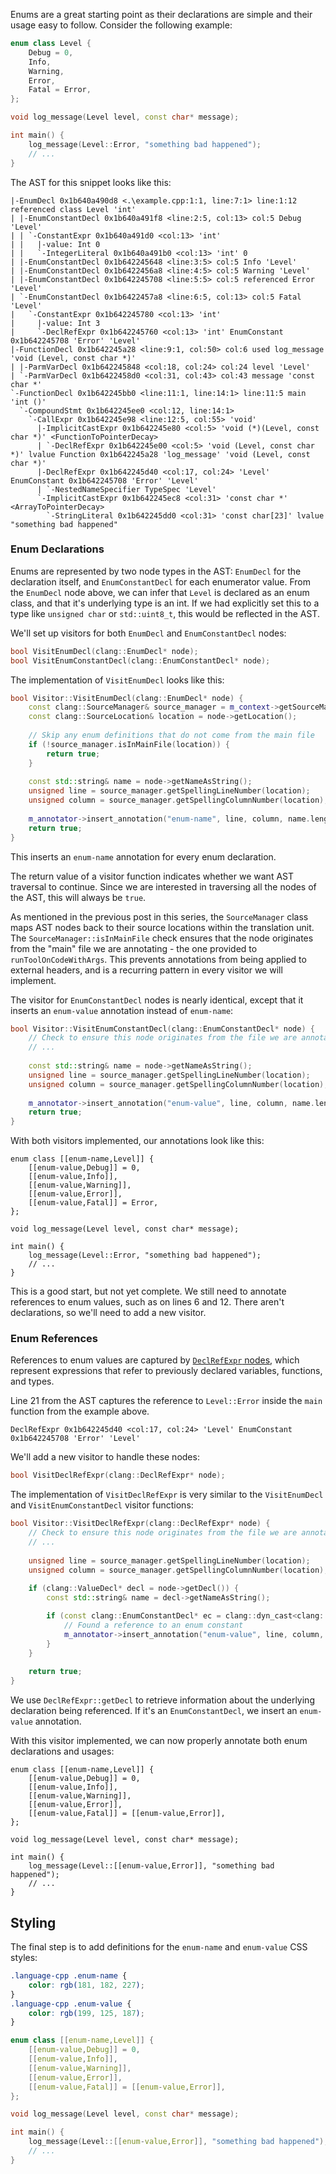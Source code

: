 
Enums are a great starting point as their declarations are simple and their usage easy to follow.
Consider the following example:
```cpp line-numbers:{enabled}
enum class Level {
    Debug = 0,
    Info,
    Warning,
    Error,
    Fatal = Error,
};

void log_message(Level level, const char* message);

int main() {
    log_message(Level::Error, "something bad happened");
    // ...
}
```
The AST for this snippet looks like this:
```text
|-EnumDecl 0x1b640a490d8 <.\example.cpp:1:1, line:7:1> line:1:12 referenced class Level 'int'
| |-EnumConstantDecl 0x1b640a491f8 <line:2:5, col:13> col:5 Debug 'Level'
| | `-ConstantExpr 0x1b640a491d0 <col:13> 'int'
| |   |-value: Int 0
| |   `-IntegerLiteral 0x1b640a491b0 <col:13> 'int' 0
| |-EnumConstantDecl 0x1b642245648 <line:3:5> col:5 Info 'Level'
| |-EnumConstantDecl 0x1b6422456a8 <line:4:5> col:5 Warning 'Level'
| |-EnumConstantDecl 0x1b642245708 <line:5:5> col:5 referenced Error 'Level'
| `-EnumConstantDecl 0x1b6422457a8 <line:6:5, col:13> col:5 Fatal 'Level'
|   `-ConstantExpr 0x1b642245780 <col:13> 'int'
|     |-value: Int 3
|     `-DeclRefExpr 0x1b642245760 <col:13> 'int' EnumConstant 0x1b642245708 'Error' 'Level'
|-FunctionDecl 0x1b642245a28 <line:9:1, col:50> col:6 used log_message 'void (Level, const char *)'
| |-ParmVarDecl 0x1b642245848 <col:18, col:24> col:24 level 'Level'
| `-ParmVarDecl 0x1b6422458d0 <col:31, col:43> col:43 message 'const char *'
`-FunctionDecl 0x1b642245bb0 <line:11:1, line:14:1> line:11:5 main 'int ()'
  `-CompoundStmt 0x1b642245ee0 <col:12, line:14:1>
    `-CallExpr 0x1b642245e98 <line:12:5, col:55> 'void'
      |-ImplicitCastExpr 0x1b642245e80 <col:5> 'void (*)(Level, const char *)' <FunctionToPointerDecay>
      | `-DeclRefExpr 0x1b642245e00 <col:5> 'void (Level, const char *)' lvalue Function 0x1b642245a28 'log_message' 'void (Level, const char *)'
      |-DeclRefExpr 0x1b642245d40 <col:17, col:24> 'Level' EnumConstant 0x1b642245708 'Error' 'Level'
      | `-NestedNameSpecifier TypeSpec 'Level'
      `-ImplicitCastExpr 0x1b642245ec8 <col:31> 'const char *' <ArrayToPointerDecay>
        `-StringLiteral 0x1b642245dd0 <col:31> 'const char[23]' lvalue "something bad happened"
```

### Enum Declarations

Enums are represented by two node types in the AST: `EnumDecl` for the declaration itself, and `EnumConstantDecl` for each enumerator value.
From the `EnumDecl` node above, we can infer that `Level` is declared as an enum class, and that it's underlying type is an int.
If we had explicitly set this to a type like `unsigned char` or `std::uint8_t`, this would be reflected in the AST.

We'll set up visitors for both `EnumDecl` and `EnumConstantDecl` nodes:
```cpp line-numbers:{enabled} title:{visitor.hpp}
bool VisitEnumDecl(clang::EnumDecl* node);
bool VisitEnumConstantDecl(clang::EnumConstantDecl* node);
```
The implementation of `VisitEnumDecl` looks like this:
```cpp line-numbers:{enabled} title:{visitor.cpp}
bool Visitor::VisitEnumDecl(clang::EnumDecl* node) {
    const clang::SourceManager& source_manager = m_context->getSourceManager();
    const clang::SourceLocation& location = node->getLocation();
    
    // Skip any enum definitions that do not come from the main file
    if (!source_manager.isInMainFile(location)) {
        return true;
    }
    
    const std::string& name = node->getNameAsString();
    unsigned line = source_manager.getSpellingLineNumber(location);
    unsigned column = source_manager.getSpellingColumnNumber(location);
    
    m_annotator->insert_annotation("enum-name", line, column, name.length());
    return true;
}
```
This inserts an `enum-name` annotation for every enum declaration.

The return value of a visitor function indicates whether we want AST traversal to continue.
Since we are interested in traversing all the nodes of the AST, this will always be `true`.

As mentioned in the previous post in this series, the `SourceManager` class maps AST nodes back to their source locations within the translation unit.
The `SourceManager::isInMainFile` check ensures that the node originates from the "main" file we are annotating - the one provided to `runToolOnCodeWithArgs`.
This prevents annotations from being applied to external headers, and is a recurring pattern in every visitor we will implement.

The visitor for `EnumConstantDecl` nodes is nearly identical, except that it inserts an `enum-value` annotation instead of `enum-name`:
```cpp line-numbers:{enabled} title:{visitor.cpp}
bool Visitor::VisitEnumConstantDecl(clang::EnumConstantDecl* node) {
    // Check to ensure this node originates from the file we are annotating
    // ...
    
    const std::string& name = node->getNameAsString();
    unsigned line = source_manager.getSpellingLineNumber(location);
    unsigned column = source_manager.getSpellingColumnNumber(location);
    
    m_annotator->insert_annotation("enum-value", line, column, name.length());
    return true;
}
```

With both visitors implemented, our annotations look like this:
```text line-numbers:{enabled}
enum class [[enum-name,Level]] {
    [[enum-value,Debug]] = 0,
    [[enum-value,Info]],
    [[enum-value,Warning]],
    [[enum-value,Error]],
    [[enum-value,Fatal]] = Error,
};

void log_message(Level level, const char* message);

int main() {
    log_message(Level::Error, "something bad happened");
    // ...
}
```
This is a good start, but not yet complete.
We still need to annotate references to enum values, such as on lines 6 and 12.
There aren't declarations, so we'll need to add a new visitor.

### Enum References

References to enum values are captured by [`DeclRefExpr` nodes](https://clang.llvm.org/doxygen/classclang_1_1DeclRefExpr.html#details), which represent expressions that refer to previously declared variables, functions, and types.

Line 21 from the AST captures the reference to `Level::Error` inside the `main` function from the example above.
```text
DeclRefExpr 0x1b642245d40 <col:17, col:24> 'Level' EnumConstant 0x1b642245708 'Error' 'Level'
```

We'll add a new visitor to handle these nodes:
```cpp
bool VisitDeclRefExpr(clang::DeclRefExpr* node);
```

The implementation of `VisitDeclRefExpr` is very similar to the `VisitEnumDecl` and `VisitEnumConstantDecl` visitor functions:
```cpp
bool Visitor::VisitDeclRefExpr(clang::DeclRefExpr* node) {
    // Check to ensure this node originates from the file we are annotating
    // ...
    
    unsigned line = source_manager.getSpellingLineNumber(location);
    unsigned column = source_manager.getSpellingColumnNumber(location);
    
    if (clang::ValueDecl* decl = node->getDecl()) {
        const std::string& name = decl->getNameAsString();

        if (const clang::EnumConstantDecl* ec = clang::dyn_cast<clang::EnumConstantDecl>(decl)) {
            // Found a reference to an enum constant
            m_annotator->insert_annotation("enum-value", line, column, name.length());
        }
    }
    
    return true;
}
```
We use `DeclRefExpr::getDecl` to retrieve information about the underlying declaration being referenced.
If it's an `EnumConstantDecl`, we insert an `enum-value` annotation.

With this visitor implemented, we can now properly annotate both enum declarations and usages:
```text line-numbers:{enabled} added:{6,12}
enum class [[enum-name,Level]] {
    [[enum-value,Debug]] = 0,
    [[enum-value,Info]],
    [[enum-value,Warning]],
    [[enum-value,Error]],
    [[enum-value,Fatal]] = [[enum-value,Error]],
};

void log_message(Level level, const char* message);

int main() {
    log_message(Level::[[enum-value,Error]], "something bad happened");
    // ...
}
```

## Styling
The final step is to add definitions for the `enum-name` and `enum-value` CSS styles:
```css
.language-cpp .enum-name {
    color: rgb(181, 182, 227);
}
.language-cpp .enum-value {
    color: rgb(199, 125, 187);
}
```

```cpp
enum class [[enum-name,Level]] {
    [[enum-value,Debug]] = 0,
    [[enum-value,Info]],
    [[enum-value,Warning]],
    [[enum-value,Error]],
    [[enum-value,Fatal]] = [[enum-value,Error]],
};

void log_message(Level level, const char* message);

int main() {
    log_message(Level::[[enum-value,Error]], "something bad happened");
    // ...
}
```